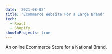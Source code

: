 ```yaml
---
date: '2021-08-02'
title: 'Ecommerce Website For a Large Brand'
tech:
  - React
  - Shopify
showInProjects: true
---
```


An online Ecommerce Store for a National Brand.
